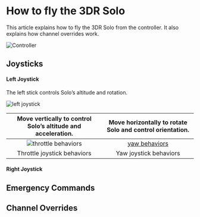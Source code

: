 # How to fly the 3DR Solo
This article explains how to fly the 3DR Solo from the controller. It also explains how channel overrides work.

![Controller](http://www.halo-robotics.com/wp-content/uploads/2015/12/3dr-solo-controller.png)

## Joysticks
#### Left Joystick
The left stick controls Solo’s altitude and rotation.

![left joystick](https://3dr.com/wp-content/uploads/2015/05/left_stick-300x221.png)


|                 Move vertically to control Solo’s altitude and acceleration.                |             Move horizontally to rotate Solo and control orientation.             |
|:-------------------------------------------------------------------------------------------:|:---------------------------------------------------------------------------------:|
| ![throttle behaviors](https://3dr.com/wp-content/uploads/2015/05/left_motions-1024x835.png) | [yaw behaviors](https://3dr.com/wp-content/uploads/2015/05/left_yaw-1024x695.png) |
|                                 Throttle joystick behaviors                                 |                               Yaw joystick behaviors                              |


#### Right Joystick



## Emergency Commands


## Channel Overrides
 

